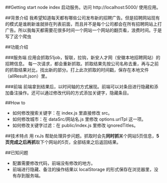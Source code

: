 ##Getting start
node index 启动服务。访问 http://localhost:5000/ 使用应用。

##背景介绍
我希望知道每天都有哪些公司发布新的招聘广告。但是招聘网站现有的模式是谁刷新谁就排在列表前面，而且并不是每个公司都会在所有招聘网站上打广告。所以我每天都需要花很多时间一个网站一个网站的翻页看，浪费时间。于是写了这个爬虫

##功能介绍

###服务端
应用会抓取51job，智联，拉钩，新安人才网（安徽本地招聘网站）的招聘信息。
每一次请求，都会重新抓取。抓取结果先按公司名称去重，再与之前的抓取结果对比，找出新的部分。打上此次抓取的时间戳，保存在本地文件（allResult.json）里。

###前端
前端拿到结果后，以时间轴的方式展现。前端可以对条目进行隐藏和添加备注操作。还可以通过修改代码的方式添加关键字，隐藏条目。

##How to
- 如何修改搜索关键字：在 index.js 里直接修改 src。
- 如何修改城市：在 dataSrc/网站名.js 里修改 options.urlTpl 这一项。
- 如何修改关键字过滤：在 public/index.js 里修改 ignoredTitles。

##技术特点
用 rxJs 帮助处理异步问题。抓取时会先**同时抓**某个网站5页信息，**5页完成之后再抓**取下个网站的5页，全部结束之后返回结果。

##已知问题
- 配置需要修改代码，前端没有修改的地方。
- 前端进行隐藏、备注的操作结果以 localStorage 的形式保存在浏览器里，没有存到服务端。
